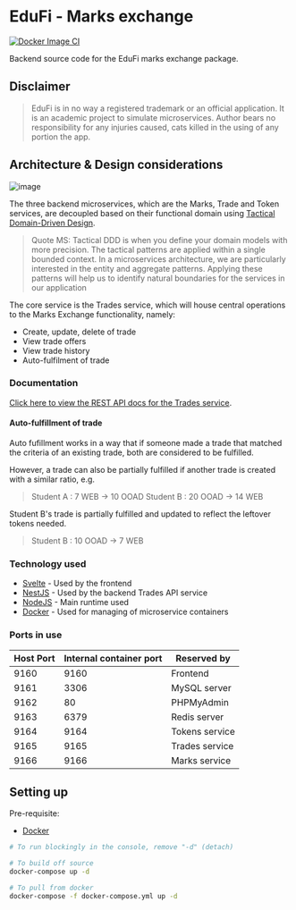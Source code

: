 # EduFi - Marks exchange

[![Docker Image CI](https://github.com/Cae-s-NPETI/edufi-marksxchg/actions/workflows/docker-image.yml/badge.svg)](https://github.com/Cae-s-NPETI/edufi-marksxchg/actions/workflows/docker-image.yml)

Backend source code for the EduFi marks exchange package.

## Disclaimer
> EduFi is in no way a registered trademark or an official application. It is an academic project to simulate microservices. Author bears no responsibility for any injuries caused, cats killed in the using of any portion the app.

## Architecture & Design considerations
![image](https://user-images.githubusercontent.com/93184095/150818159-a0488dfe-cf14-42ba-a72d-abfc0b5e4089.png)

The three backend microservices, which are the Marks, Trade and Token services, are decoupled based on their functional domain using [Tactical Domain-Driven Design](https://docs.microsoft.com/en-us/azure/architecture/microservices/model/tactical-ddd).

> Quote MS:
> Tactical DDD is when you define your domain models with more precision. The tactical patterns are applied within a single bounded context. In a microservices architecture, we are particularly interested in the entity and aggregate patterns. Applying these patterns will help us to identify natural boundaries for the services in our application

The core service is the Trades service, which will house central operations to the Marks Exchange functionality, namely:

- Create, update, delete of trade
- View trade offers
- View trade history
- Auto-fulfilment of trade

<!-- db structure -->

### Documentation
[Click here to view the REST API docs for the Trades service](https://app.swaggerhub.com/apis-docs/CaeNGnp/ETI2).

#### Auto-fulfillment of trade
Auto fufillment works in a way that if someone made a trade that matched the criteria of an existing trade, both are considered to be fulfilled.

However, a trade can also be partially fulfilled if another trade is created with a similar ratio, e.g.
> Student A : 7 WEB -> 10 OOAD
> Student B : 20 OOAD -> 14 WEB

Student B's trade is partially fulfilled and updated to reflect the leftover tokens needed.
> Student B : 10 OOAD -> 7 WEB

### Technology used
- [Svelte](https://svelte.dev/) - Used by the frontend
- [NestJS](https://nestjs.com/) - Used by the backend Trades API service
- [NodeJS](https://nodejs.org/en/) - Main runtime used
- [Docker](https://www.docker.com/) - Used for managing of microservice containers

### Ports in use
| Host Port | Internal container port | Reserved by |
| ---- | ---- | ---- |
| 9160 | 9160 | Frontend |
| 9161 | 3306 | MySQL server |
| 9162 | 80 | PHPMyAdmin |
| 9163 | 6379 | Redis server |
| 9164 | 9164 | Tokens service |
| 9165 | 9165 | Trades service |
| 9166 | 9166 | Marks service |

## Setting up

Pre-requisite:
- [Docker](https://www.docker.com/)

<!-- https://docs.docker.com/compose/extends/#understanding-multiple-compose-files -->
```bash
# To run blockingly in the console, remove "-d" (detach)

# To build off source
docker-compose up -d

# To pull from docker
docker-compose -f docker-compose.yml up -d
```
